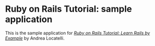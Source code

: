 # Ruby on Rails Tutorial: sample application

This is the sample application for
[*Ruby on Rails Tutorial: Learn Rails by Example*](http://railstutorial.org/)
by Andrea Locatelli.